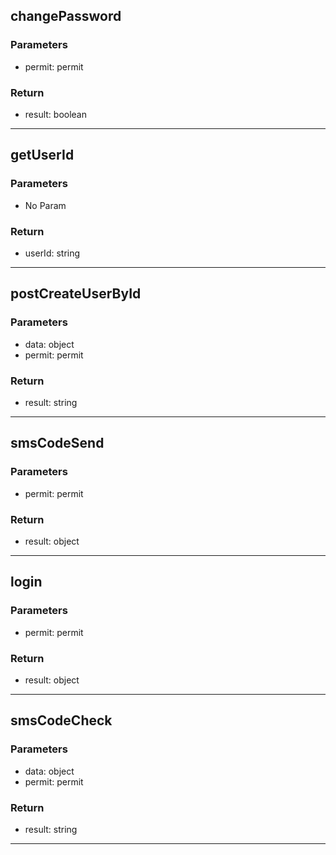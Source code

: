 ## changePassword
### Parameters
- permit: permit

### Return
- result: boolean

--------------------------------------------
## getUserId
### Parameters
- No Param
### Return
- userId: string

--------------------------------------------
## postCreateUserById
### Parameters
- data: object
- permit: permit

### Return
- result: string

--------------------------------------------
## smsCodeSend
### Parameters
- permit: permit

### Return
- result: object

--------------------------------------------
## login
### Parameters
- permit: permit

### Return
- result: object

--------------------------------------------
## smsCodeCheck
### Parameters
- data: object
- permit: permit

### Return
- result: string

--------------------------------------------
